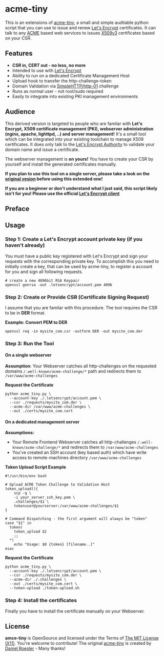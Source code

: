 acme-tiny
=====================================
This is an extensions of [acme-tiny](https://github.com/diafygi/acme-tiny), a small and simple audtiable python script that you can use to issue and renew [Let's Encrypt](https://letsencrypt.org/) certificates.
It can talk to any [ACME](https://letsencrypt.github.io/acme-spec/) based web services to issues [X509v3](https://en.wikipedia.org/wiki/X.509) certificates based on your CSR.

Features
--------------------------------------

  * **CSR in, CERT out - no less, no more**
  * Intended to use with [Let's Encrypt](https://letsencrypt.org/)
  * Ability to run on a dedicated Certificate Management Host
  * Upload hook to transfer the http-challenge-token
  * Domain Validation via [SimpleHTTP/http-01](https://letsencrypt.github.io/acme-spec/#simple-http) challenge
  * Runs as normal user - not root/sudo required
  * Easily to integrate into existing PKI management environments

Audience
--------------------------------------

This derived version is targeted to people who are familar with **Let's Encrypt, X509 certificate management (PKI), webserver administration (nginx, apache, lighttpd, ..) and server management!**
It's a small tool which can be integrated into your existing toolchain to manage X509 certificates.
It does only talk to the [Let's Encrypt Authority](https://letsencrypt.org/) to validate your domain name and issue a certificate.

The webserver management is **on yours!** You have to create your CSR by yourself and install the generated certificates manually.

**If you plan to use this tool on a single server, please take a look on the [original vesion](https://github.com/diafygi/acme-tiny) before using this extended one!**

**If you are a beginner or don't understand what I just said, this script likely isn't for you! Please use the official [Let's Encrypt client](https://github.com/letsencrypt/letsencrypt)**

Preface
--------------------------------------



Usage
--------------------------------------

### Step 1: Create a Let's Encrypt account private key (if you haven't already)

You must have a public key registered with Let's Encrypt and sign your requests with the corresponding private key.
To accomplish this you need to initially create a key, that can be used by acme-tiny, to register a account for you and sign all following requests.

```shell
# create a new 4096bit RSA Keypair
openssl genrsa -out .letsencrypt/account.pem 4096
```

### Step 2: Create or Provide CSR (Certificate Signing Request)

I assume that you are familar with this procedure. The tool requires the CSR to be in **DER** format.

**Example: Convert PEM to DER**

```shell
openssl req -in mysite_com.csr -outform DER -out mysite_com.der
```

### Step 3: Run the Tool

#### On a single webserver ####

**Assumption**: Your Webserver catches all http-challenges on the requested domains `/.well-known/acme-challenge/*` path and redirects them to `/var/www/acme-challenges`

**Request the Certificate**

```shell
python acme_tiny.py \
  --account-key ./.letsencrypt/account.pem \
  --csr ./requests/mysite_com.der \
  --acme-dir /var/www/acme-challenges \
  --out ./certs/mysite_com.cert
```

#### On a dedicated management server ####

**Assumptions:**

   * Your Remote Frontend Webserver catches all http-challenges `/.well-known/acme-challenge/*` and redirects them to `/var/www/acme-challenges`
   * You've created an SSH account (key based auth) which have write access to remote-machines directory `/var/www/acme-challenges`

**Token Upload Script Example**

```shell
#!/usr/bin/env bash

# Upload ACME Token Challenge to Validation Host
token_upload(){
    scp -q \
    -i your_server_ssh_key.pem \
    .challenges/$1 \
    tokenuser@yourserver:/var/www/acme-challenges/$1
}

# Command Dispatching - the first argument will always be "token"
case "$1" in
  token)
    token_upload $2
    ;;
  *)
    echo "Usage: $0 {token} [filename..]"
esac
```

**Request the Certificate**

```shell
python acme_tiny.py \
  --account-key ./.letsencrypt/account.pem \
  --csr ./requests/mysite_com.der \
  --acme-dir ./.challenges \
  --out ./certs/mysite_com.cert \
  --token-upload ./token-upload.sh
```

### Step 4: Install the certificates

Finally you have to install the certificate manually on your Webserver.

License
-------

**amce-tiny** is OpenSource and licensed under the Terms of [The MIT License (X11)](http://opensource.org/licenses/MIT). You're welcome to contribute!
The original [acme-tiny](https://github.com/diafygi/acme-tiny) is created by [Daniel Roesler](https://github.com/diafygi) - Many thanks!
